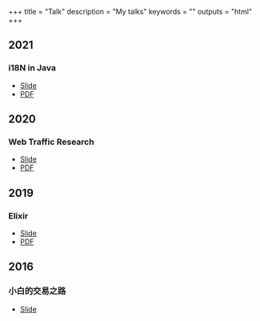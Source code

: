 +++
title = "Talk"
description = "My talks"
keywords = ""
outputs = "html"
+++

## 2021

### i18N in Java

- [Slide](https://talk.bmpi.dev/2021/i18n-java)
- [PDF](https://github.com/bmpi-dev/talk.bmpi.dev/blob/master/slides/2021/i18n_java/i18n_java.pdf)

## 2020

### Web Traffic Research

- [Slide](https://talk.bmpi.dev/2020/web-traffic-research)
- [PDF](https://github.com/bmpi-dev/talk.bmpi.dev/blob/master/slides/2020/web_traffic_research/web_traffic_research.pdf)

## 2019

### Elixir

- [Slide](https://talk.bmpi.dev/2019/elixir)
- [PDF](https://github.com/bmpi-dev/talk.bmpi.dev/blob/master/slides/2019/elixir/elixir.pdf)

## 2016

### 小白的交易之路

- [Slide](/money/road_to_trading/)
